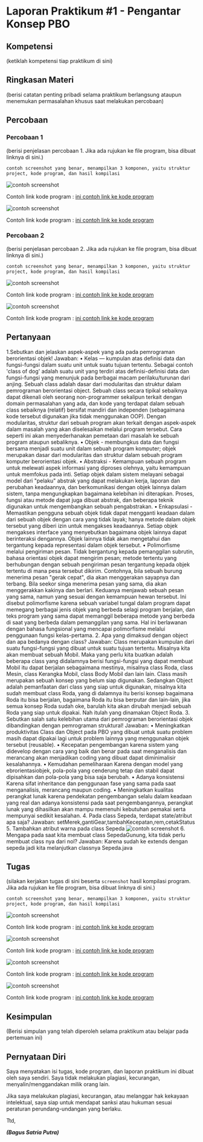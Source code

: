 # Laporan Praktikum #1 - Pengantar Konsep PBO

## Kompetensi

(ketiklah kompetensi tiap praktikum di sini)

## Ringkasan Materi

(berisi catatan penting pribadi selama praktikum berlangsung ataupun menemukan permasalahan khusus saat melakukan percobaan)

## Percobaan

### Percobaan 1

(berisi penjelasan percobaan 1. Jika ada rujukan ke file program, bisa dibuat linknya di sini.)

`contoh screenshot yang benar, menampilkan 3 komponen, yaitu struktur project, kode program, dan hasil kompilasi`

![contoh screenshot](img/sepeda.PNG)

Contoh link kode program : [ini contoh link ke kode program](../../src/1_Pengantar_Konsep_PBO/Sepeda1841720146Bagus.java)

![contoh screenshot](img/SepedaDemo.PNG)

Contoh link kode program : [ini contoh link ke kode program](../../src/1_Pengantar_Konsep_PBO/SepedaDemoNilai1841720146Bagus.java)

### Percobaan 2

(berisi penjelasan percobaan 2. Jika ada rujukan ke file program, bisa dibuat linknya di sini.)

`contoh screenshot yang benar, menampilkan 3 komponen, yaitu struktur project, kode program, dan hasil kompilasi`

![contoh screenshot](img/SepedaGunung.PNG)

Contoh link kode program : [ini contoh link ke kode program](../../src/1_Pengantar_Konsep_PBO/SSepedaGunung1841720146Bagus.java)

![contoh screenshot](img/SepedaGunungDemo.PNG)

Contoh link kode program : [ini contoh link ke kode program](../../src/1_Pengantar_Konsep_PBO/SepedaGunungDemo1841720146Bagus.java)



## Pertanyaan

1.Sebutkan dan jelaskan aspek-aspek yang ada pada pemrograman berorientasi objek!
Jawaban:
•  Kelas — kumpulan atas definisi data dan fungsi-fungsi dalam suatu unit untuk suatu tujuan tertentu. Sebagai contoh 'class of dog' adalah suatu unit yang terdiri atas definisi-definisi data dan fungsi-fungsi yang menunjuk pada berbagai macam perilaku/turunan dari anjing. Sebuah class adalah dasar dari modularitas dan struktur dalam pemrograman berorientasi object. Sebuah class secara tipikal sebaiknya dapat dikenali oleh seorang non-programmer sekalipun terkait dengan domain permasalahan yang ada, dan kode yang terdapat dalam sebuah class sebaiknya (relatif) bersifat mandiri dan independen (sebagaimana kode tersebut digunakan jika tidak menggunakan OOP). Dengan modularitas, struktur dari sebuah program akan terkait dengan aspek-aspek dalam masalah yang akan diselesaikan melalui program tersebut. Cara seperti ini akan menyederhanakan pemetaan dari masalah ke sebuah program ataupun sebaliknya. 
•  Objek - membungkus data dan fungsi bersama menjadi suatu unit dalam sebuah program komputer; objek merupakan dasar dari modularitas dan struktur dalam sebuah program komputer berorientasi objek. 
•  Abstraksi - Kemampuan sebuah program untuk melewati aspek informasi yang diproses olehnya, yaitu kemampuan untuk memfokus pada inti. Setiap objek dalam sistem melayani sebagai model dari "pelaku" abstrak yang dapat melakukan kerja, laporan dan perubahan keadaannya, dan berkomunikasi dengan objek lainnya dalam sistem, tanpa mengungkapkan bagaimana kelebihan ini diterapkan. Proses, fungsi atau metode dapat juga dibuat abstrak, dan beberapa teknik digunakan untuk mengembangkan sebuah pengabstrakan. 
•  Enkapsulasi - Memastikan pengguna sebuah objek tidak dapat mengganti keadaan dalam dari sebuah objek dengan cara yang tidak layak; hanya metode dalam objek tersebut yang diberi izin untuk mengakses keadaannya. Setiap objek mengakses interface yang menyebutkan bagaimana objek lainnya dapat berinteraksi dengannya. Objek lainnya tidak akan mengetahui dan tergantung kepada representasi dalam objek tersebut. 
•  Polimorfisme melalui pengiriman pesan. Tidak bergantung kepada pemanggilan subrutin, bahasa orientasi objek dapat mengirim pesan; metode tertentu yang berhubungan dengan sebuah pengiriman pesan tergantung kepada objek tertentu di mana pesa tersebut dikirim. Contohnya, bila sebuah burung menerima pesan "gerak cepat", dia akan menggerakan sayapnya dan terbang. Bila seekor singa menerima pesan yang sama, dia akan menggerakkan kakinya dan berlari. Keduanya menjawab sebuah pesan yang sama, namun yang sesuai dengan kemampuan hewan tersebut. Ini disebut polimorfisme karena sebuah variabel tungal dalam program dapat memegang berbagai jenis objek yang berbeda selagi program berjalan, dan teks program yang sama dapat memanggil beberapa metode yang berbeda di saat yang berbeda dalam pemanggilan yang sama. Hal ini berlawanan dengan bahasa fungsional yang mencapai polimorfisme melalui penggunaan fungsi kelas-pertama.
2. Apa yang dimaksud dengan object dan apa bedanya dengan class?
Jawaban:
Class merupakan kumpulan dari suatu fungsi-fungsi yang dibuat untuk suatu tujuan tertentu. Misalnya kita akan membuat sebuah Mobil. Maka yang perlu kita buatkan adalah beberapa class yang didalamnya berisi fungsi-fungsi yang dapat membuat Mobil itu dapat berjalan sebagaimana mestinya, misalnya class Roda, class Mesin, class Kerangka Mobil, class Body Mobil dan lain lain. Class masih merupakan sebuah konsep yang belum siap digunakan.
Sedangkan Object adalah pemanfaatan dari class yang siap untuk digunakan, misalnya kita sudah membuat class Roda, yang di dalamnya itu berisi konsep bagaimana Roda itu bisa berjalan, bagaimana Roda itu bisa berputar dan lain-lain, jika semua konsep Roda sudah oke, barulah kita akan dirubah menjadi sebuah Roda yang siap untuk dipakai. Nah itulah yang dinamakan Object Roda.
3. Sebutkan salah satu kelebihan utama dari pemrograman berorientasi objek dibandingkan dengan pemrograman struktural!
Jawaban:
•	Meningkatkan produktivitas
Class dan Object pada PBO yang dibuat untuk suatu problem masih dapat dipakai lagi untuk problem lainnya yang menggunakan objek tersebut (reusable).
•	Kecepatan pengembangan
karena sistem yang didevelop dengan cara yang baik dan benar pada saat menganalisis dan merancang akan menjadikan coding yang dibuat dapat diminimalisir kesalahannya.
•	Kemudahan pemeliharaan
Karena dengan model yang ebrorientasiobjek, pola-pola yang cenderung tetap dan stabil dapat dipisahkan dan pola-pola yang bisa saja berubah.
•	Adanya konsistensi
Karena sifat inheritance dan penggunaan fase yang sama pada saat menganalisis, merancang maupun coding.
•	Meningkatkan kualitas perangkat lunak
karena pendekatan pengembangan selalu dalam keadaan yang real dan adanya konsistensi pada saat pengembangannya, perangkat lunak yang dihasilkan akan mampu memenuhi kebutuhan pemakai serta mempunyai sedikit kesalahan.
4. Pada class Sepeda, terdapat state/atribut apa saja?
Jawaban:
setMerek,gantiGear,tambahKecepatan,rem,cetakStatus
5. Tambahkan atribut warna pada class Sepeda
![contoh screenshot](img/warna.PNG)
6. Mengapa pada saat kita membuat class SepedaGunung, kita tidak perlu membuat class nya dari nol?
Jawaban:
Karena sudah ke extends dengan sepeda jadi kita melanjutkan classnya Sepeda.java


## Tugas

(silakan kerjakan tugas di sini beserta `screenshot` hasil kompilasi program. Jika ada rujukan ke file program, bisa dibuat linknya di sini.)

`contoh screenshot yang benar, menampilkan 3 komponen, yaitu struktur project, kode program, dan hasil kompilasi`

![contoh screenshot](img/Tumbuhan.PNG)

Contoh link kode program : [ini contoh link ke kode program](../../src/1_Pengantar_Konsep_PBO/tumbuhan1841720146Bagus.java)

![contoh screenshot](img/TumbuhanDemoNilai.PNG)

Contoh link kode program : [ini contoh link ke kode program](../../src/1_Pengantar_Konsep_PBO/TumbuhanDemoNilai1841720146Bagus.java)

![contoh screenshot](img/TumbuhanSingkong.PNG)

Contoh link kode program : [ini contoh link ke kode program](../../src/1_Pengantar_Konsep_PBO/Tumbuhansingkong1841720146Bagus.java)

![contoh screenshot](img/TumbuhansingkongDemo.PNG)

Contoh link kode program : [ini contoh link ke kode program](../../src/1_Pengantar_Konsep_PBO/TumbuhansingkongDemo1841720146Bagus.java)
## Kesimpulan

(Berisi simpulan yang telah diperoleh selama praktikum atau belajar pada pertemuan ini)

## Pernyataan Diri

Saya menyatakan isi tugas, kode program, dan laporan praktikum ini dibuat oleh saya sendiri. Saya tidak melakukan plagiasi, kecurangan, menyalin/menggandakan milik orang lain.

Jika saya melakukan plagiasi, kecurangan, atau melanggar hak kekayaan intelektual, saya siap untuk mendapat sanksi atau hukuman sesuai peraturan perundang-undangan yang berlaku.

Ttd,

***(Bagus Satria Putra)***